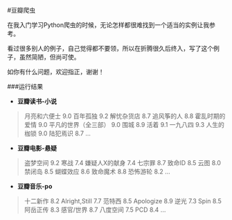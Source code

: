 #豆瓣爬虫  

在我入门学习Python爬虫的时候，无论怎样都很难找到一个适当的实例让我参考。  

看过很多别人的例子，自己觉得都不要领，所以在折腾很久后终入，写了这个例子，虽然简陋，但尚可使。

如你有什么问题，欢迎指正，谢谢！

###运行结果
- **豆瓣读书-小说**

> 月亮和六便士 9.0
百年孤独 9.2
解忧杂货店 8.7
追风筝的人 8.8
霍乱时期的爱情 9.0
平凡的世界（全三部） 9.0
围城 8.9
活着 9.1
一九八四 9.3
人生的枷锁 9.0
陆犯焉识 8.7
...

- **豆瓣电影-悬疑**

> 盗梦空间 9.2
寒战 7.4
嫌疑人X的献身 7.4
七宗罪 8.7
致命ID 8.5
云图 8.0
禁闭岛 8.5
蝴蝶效应 8.6
致命魔术 8.8
恐怖游轮 8.2
...

- **豆瓣音乐-po**

> 十二新作 8.2
Alright,Still 7.7
范特西 8.5
Apologize 8.9
逆光 7.3
Spin 8.5
阿岳正传 8.3
感官/世界 8.7
八度空间 7.5
PCD 8.4
...
